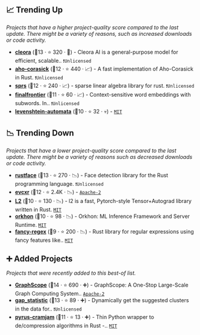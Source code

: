 ## 📈 Trending Up

_Projects that have a higher project-quality score compared to the last update. There might be a variety of reasons, such as increased downloads or code activity._

- <b><a href="https://github.com/Synerise/cleora">cleora</a></b> (🥈13 ·  ⭐ 320 · 🐣) - Cleora AI is a general-purpose model for efficient, scalable.. <code>❗Unlicensed</code>
- <b><a href="https://github.com/BurntSushi/aho-corasick">aho-corasick</a></b> (🥈12 ·  ⭐ 440 · 📈) - A fast implementation of Aho-Corasick in Rust. <code>❗Unlicensed</code>
- <b><a href="https://github.com/vbarrielle/sprs">sprs</a></b> (🥈12 ·  ⭐ 240 · 📈) - sparse linear algebra library for rust. <code>❗Unlicensed</code>
- <b><a href="https://github.com/finalfusion/finalfrontier">finalfrontier</a></b> (🥈11 ·  ⭐ 60 · 📈) - Context-sensitive word embeddings with subwords. In.. <code>❗Unlicensed</code>
- <b><a href="https://github.com/tantivy-search/levenshtein-automata">levenshtein-automata</a></b> (🥈10 ·  ⭐ 32 · 💀) -  <code><a href="http://bit.ly/34MBwT8">MIT</a></code>

## 📉 Trending Down

_Projects that have a lower project-quality score compared to the last update. There might be a variety of reasons such as decreased downloads or code activity._

- <b><a href="https://github.com/atomashpolskiy/rustface">rustface</a></b> (🥉13 ·  ⭐ 270 · 📉) - Face detection library for the Rust programming language. <code>❗Unlicensed</code>
- <b><a href="https://github.com/google/evcxr">evcxr</a></b> (🥈12 ·  ⭐ 2.4K · 📉) -  <code><a href="http://bit.ly/3nYMfla">Apache-2</a></code>
- <b><a href="https://github.com/bilal2vec/L2">L2</a></b> (🥉10 ·  ⭐ 130 · 📉) - l2 is a fast, Pytorch-style Tensor+Autograd library written in Rust. <code><a href="http://bit.ly/34MBwT8">MIT</a></code>
- <b><a href="https://github.com/vertexclique/orkhon">orkhon</a></b> (🥉10 ·  ⭐ 98 · 📉) - Orkhon: ML Inference Framework and Server Runtime. <code><a href="http://bit.ly/34MBwT8">MIT</a></code>
- <b><a href="https://github.com/fancy-regex/fancy-regex">fancy-regex</a></b> (🥉9 ·  ⭐ 200 · 📉) - Rust library for regular expressions using fancy features like.. <code><a href="http://bit.ly/34MBwT8">MIT</a></code>

## ➕ Added Projects

_Projects that were recently added to this best-of list._

- <b><a href="https://github.com/alibaba/GraphScope">GraphScope</a></b> (🥈14 ·  ⭐ 690 · ➕) - GraphScope: A One-Stop Large-Scale Graph Computing System.. <code><a href="http://bit.ly/3nYMfla">Apache-2</a></code>
- <b><a href="https://github.com/milesgranger/gap_statistic">gap_statistic</a></b> (🥈13 ·  ⭐ 89 · ➕) - Dynamically get the suggested clusters in the data for.. <code>❗Unlicensed</code>
- <b><a href="https://github.com/milesgranger/pyrus-cramjam">pyrus-cramjam</a></b> (🥈11 ·  ⭐ 13 · ➕) - Thin Python wrapper to de/compression algorithms in Rust -.. <code><a href="http://bit.ly/34MBwT8">MIT</a></code>

